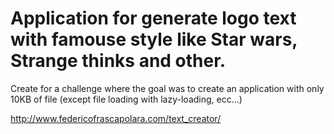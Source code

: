 # Application for generate logo text with famouse style like Star wars, Strange thinks and other.
Create for a challenge where the goal was to create an application with only 10KB of file (except file loading with lazy-loading, ecc...)

http://www.federicofrascapolara.com/text_creator/
